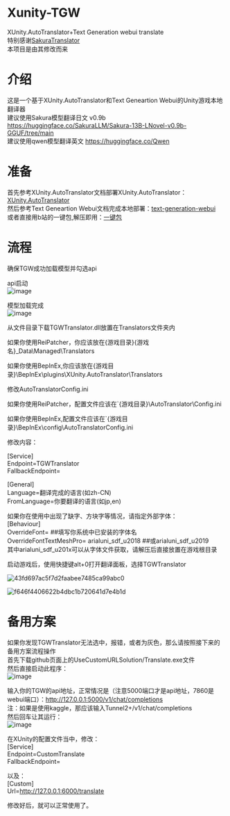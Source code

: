 # Xunity-TGW
XUnity.AutoTranslator+Text Generation webui translate  
特别感谢[SakuraTranslator](https://github.com/fkiliver/SakuraTranslator)  
本项目是由其修改而来  
# 介绍
这是一个基于XUnity.AutoTranslator和Text Geneartion Webui的Unity游戏本地翻译器  
建议使用Sakura模型翻译日文 v0.9b https://huggingface.co/SakuraLLM/Sakura-13B-LNovel-v0.9b-GGUF/tree/main  
建议使用qwen模型翻译英文 https://huggingface.co/Qwen  
# 准备
首先参考XUnity.AutoTranslator文档部署XUnity.AutoTranslator：[XUnity.AutoTranslator](https://github.com/bbepis/XUnity.AutoTranslator)  
然后参考Text Geneartion Webui文档完成本地部署：[text-generation-webui](https://github.com/oobabooga/text-generation-webui)  
或者直接用b站的一键包,解压即用：[一键包](https://www.bilibili.com/video/BV1Te411U7me)  
# 流程
确保TGW成功加载模型并勾选api  

api启动  
![image](https://github.com/HunterShenSmzh/Xunity-TGW/assets/129963508/90761f02-17a5-41b3-b91e-4107f5134bb0)

模型加载完成  
![image](https://github.com/HunterShenSmzh/Xunity-TGW/assets/129963508/44b4b198-c6dd-4d92-bcf5-79864ff56c85)

从文件目录下载TGWTranslator.dll放置在Translators文件夹内

如果你使用ReiPatcher，你应该放在{游戏目录}\{游戏名}_Data\Managed\Translators   

如果你使用BepInEx,你应该放在{游戏目录}\BepInEx\plugins\XUnity.AutoTranslator\Translators   

修改AutoTranslatorConfig.ini  

如果你使用ReiPatcher，配置文件应该在`{游戏目录}\AutoTranslator\Config.ini  

如果你使用BepInEx,配置文件应该在`{游戏目录}\BepInEx\config\AutoTranslatorConfig.ini  

修改内容：  

[Service]  
Endpoint=TGWTranslator  
FallbackEndpoint=  

[General]  
Language=翻译完成的语言(如zh-CN)  
FromLanguage=你要翻译的语言(如jp,en)  

如果你在使用中出现了缺字、方块字等情况，请指定外部字体：  
[Behaviour]  
OverrideFont= ##填写你系统中已安装的字体名  
OverrideFontTextMeshPro= arialuni_sdf_u2018 ##或arialuni_sdf_u2019  
其中arialuni_sdf_u201x可以从字体文件获取，请解压后直接放置在游戏根目录  

启动游戏后，使用快捷键alt+0打开翻译面板，选择TGWTranslator  

![43fd697ac5f7d2faabee7485ca99abc0](https://github.com/HunterShenSmzh/Xunity-TGW/assets/129963508/199c76b4-c9a1-4a5c-9fbc-ac37f4023067)


![f646f4406622b4dbc1b720641d7e4b1d](https://github.com/HunterShenSmzh/Xunity-TGW/assets/129963508/e4bf5d2f-53f4-4b96-8f9f-fd4c2a5c6bcd)


# 备用方案
如果你发现TGWTranslator无法选中，报错，或者为灰色，那么请按照接下来的备用方案流程操作  
首先下载github页面上的UseCustomURLSolution/Translate.exe文件  
然后直接启动此程序：  
![image](https://github.com/HunterShenSmzh/Xunity-TGW/assets/129963508/5678b19f-0f38-401b-b158-4f711f85ed5e)

输入你的TGW的api地址，正常情况是（注意5000端口才是api地址，7860是webui端口）：http://127.0.0.1:5000/v1/chat/completions  
注：如果是使用kaggle，那应该输入Tunnel2+/v1/chat/completions  
然后回车让其运行：  
![image](https://github.com/HunterShenSmzh/Xunity-TGW/assets/129963508/39aaebdb-da68-48b4-a969-0b9a607312f5)

在XUnity的配置文件当中，修改：  
[Service]  
Endpoint=CustomTranslate  
FallbackEndpoint=  

以及：  
[Custom]  
Url=http://127.0.0.1:6000/translate  

修改好后，就可以正常使用了。  
